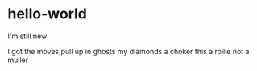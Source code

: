 # hello-world

I'm still new

I got the moves,pull up in ghosts my diamonds a choker
this a rollie not a muller
